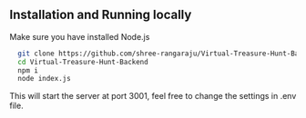 ## Installation and Running locally

Make sure you have installed Node.js

```bash
  git clone https://github.com/shree-rangaraju/Virtual-Treasure-Hunt-Backend.git
  cd Virtual-Treasure-Hunt-Backend
  npm i
  node index.js
```

This will start the server at port 3001, feel free to change the settings in .env file.

